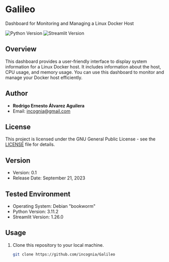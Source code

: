 # Galileo
Dashboard for Monitoring and Managing a Linux Docker Host

![Python Version](https://img.shields.io/badge/python-3.11.2-brightgreen.svg)
![Streamlit Version](https://img.shields.io/badge/streamlit-1.26.0-blue.svg)

## Overview

This dashboard provides a user-friendly interface to display system information for a Linux Docker host. It includes information about the host, CPU usage, and memory usage. You can use this dashboard to monitor and manage your Docker host efficiently.

## Author

- **Rodrigo Ernesto Álvarez Aguilera**
- Email: incognia@gmail.com

## License

This project is licensed under the GNU General Public License - see the [LICENSE](LICENSE) file for details.

## Version

- Version: 0.1
- Release Date: September 21, 2023

## Tested Environment

- Operating System: Debian "bookworm"
- Python Version: 3.11.2
- Streamlit Version: 1.26.0

## Usage

1. Clone this repository to your local machine.
   
   ```bash
   git clone https://github.com/incognia/Galileo
